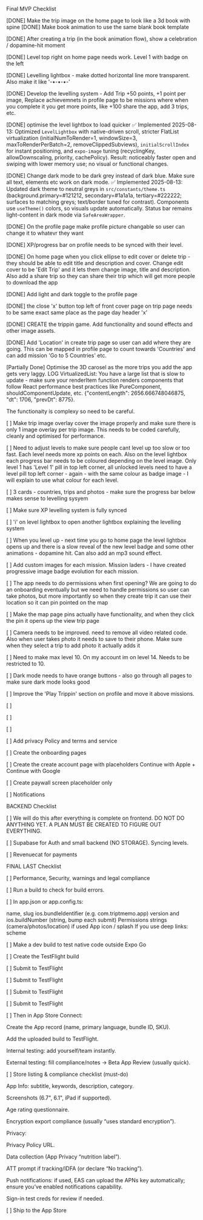Final MVP Checklist 


[DONE] Make the trip image on the home page to look like a 3d book with spine
[DONE] Make book animation to use the same blank book template

[DONE] After creating a trip (in the book animation flow), show a celebration / dopamine-hit moment

[DONE] Level top right on home page needs work. Level 1 with badge on the left

[DONE]  Levelling lightbox - make dotted horizontal line more transparent. Also make it like '-•-•-•-'

[DONE]  Develop the levelling system - Add Trip +50 points, +1 point per image, Replace achievemnets in profile page to be missions where when you complete it you get more points, like +100 share the app, add 3 trips, etc. 


[DONE]  optimise the level lightbox to load quicker
  ✅ Implemented 2025-08-13: Optimized `LevelLightbox` with native-driven scroll, stricter FlatList virtualization (initialNumToRender=1, windowSize=3, maxToRenderPerBatch=2, removeClippedSubviews), `initialScrollIndex` for instant positioning, and `expo-image` tuning (recyclingKey, allowDownscaling, priority, cachePolicy). Result: noticeably faster open and swiping with lower memory use; no visual or functional changes.


[DONE] Change dark mode to be dark grey instead of dark blue. Make sure all text, elements etc work on dark mode.
  ✅ Implemented 2025-08-13: Updated dark theme to neutral greys in `src/constants/theme.ts` (background.primary=#121212, secondary=#1a1a1a, tertiary=#222222; surfaces to matching greys; text/border tuned for contrast). Components use `useTheme()` colors, so visuals update automatically. Status bar remains light-content in dark mode via `SafeAreaWrapper`.


[DONE] On the profile page make profile picture changable so user can change it to whatevr they want

[DONE] XP/progress bar on profile needs to be synced with their level. 

[DONE] On home page when you click ellipse to edit cover or delete trip - they should be able to edit title and description and cover. Change edit cover to be 'Edit Trip' and it lets them change image, title and description. Also add a share trip so they can share their trip which will get more people to download the app

[DONE] Add light and dark toggle to the profile page

[DONE] the close 'x' button top left of front cover page on trip page needs to be same exact same place as the page day header 'x'

[DONE] CREATE the trippin game. Add functionality and sound effects and other image assets.


[DONE] Add 'Location' in create trip page so user can add where they are going. This can be mapped in profile page to count towards 'Countries' and can add mission 'Go to 5 Countries' etc.



[Partially Done] Optimise the 3D carosel as the more trips you add the app gets very laggy. LOG  VirtualizedList: You have a large list that is slow to update - make sure your renderItem function renders components that follow React performance best practices like PureComponent, shouldComponentUpdate, etc. {"contentLength": 2656.666748046875, "dt": 1706, "prevDt": 8775}.

The functionaity is complexy so need to be careful. 

[ ] Make trip image overlay cover the image properly and make sure there is only 1 image overlay per trip image. This needs to be coded carefully, cleanly and optimised for performance.



[ ] Need to adjust levels to make sure people cant level up too slow or too fast. Each level needs more xp points on each. Also on the level lightbox each progress bar needs to be coloured depending on the level image. Only level 1 has 'Level 1' pill in top left corner, all unlocked levels need to have a level pill top left corner - again - with the same colour as badge image - I will explain to use what colour for each level.

[ ] 3 cards - countries, trips and photos - make sure the progress bar below makes sense to levelling sysyem

[ ] Make sure XP levelling system is fully synced


[ ] 'i' on level lightbox to open another lightbox explaining the levelling system


[ ] When you level up - next time you go to home page the level lightbox opens up and there is a slow reveal of the new level badge and some other animations - dopamine hit. Can also add an mp3 sound effect. 


[ ] Add custom images for each mission. Mission laders - I have created progressive image badge evolution for each mission.



[ ] The app needs to do permissions when first opening? We are going to do an onboarding eventually but we need to handle permissions so user can take photos, but more importantly so when they create trip it can use their location so it can pin pointed on the map



[ ] Make the map page pins actually have functionality, and when they click the pin it opens up the view trip page


[ ] Camera needs to be improved. need to remove all video related code. Also when user takes photo it needs to save to their phone. Make sure when they select a trip to add photo it actually adds it

[ ] Need to make max level 10. On my account im on level 14. Needs to be restricted to 10.

[ ] Dark mode needs to have orange buttons - also go through all pages to make sure dark mode looks good

[ ] Improve the 'Play Trippin' section on profile and move it above missions.

[ ] 

[ ] 

[ ] 

[ ] Add privacy Policy and terms and service


[ ] Create the onboarding pages

[ ] Create the create account page with placeholders Continue with Apple + Continue with Google

[ ] Create paywall screen placeholder only

[ ] Notifications





BACKEND Checklist

[ ] We will do this after everything is complete on frontend. DO NOT DO ANYTHING YET. A PLAN MUST BE CREATED TO FIGURE OUT EVERYTHING.

[ ] Supabase for Auth and small backend (NO STORAGE). Syncing levels.

[ ] Revenuecat for payments


FINAL LAST Checklist

[ ] Performance, Security, warnings and legal compliance

[ ] Run a build to check for build errors.

[ ] In app.json or app.config.ts:

name, slug
ios.bundleIdentifier (e.g. com.triptmemo.app)
version and ios.buildNumber (string, bump each submit)
Permissions strings (camera/photos/location) if used
App icon / splash
If you use deep links: scheme


[ ] Make a dev build to test native code outside Expo Go


[ ] Create the TestFlight build

[ ] Submit to TestFlight

[ ] Submit to TestFlight

[ ] Submit to TestFlight

[ ] Submit to TestFlight

[ ] Then in App Store Connect:

Create the App record (name, primary language, bundle ID, SKU).

Add the uploaded build to TestFlight.

Internal testing: add yourself/team instantly.

External testing: fill compliance/notes → Beta App Review (usually quick).



[ ] Store listing & compliance checklist (must-do)

App Info: subtitle, keywords, description, category.

Screenshots (6.7", 6.1", iPad if supported).

Age rating questionnaire.

Encryption export compliance (usually “uses standard encryption”).

Privacy:

Privacy Policy URL.

Data collection (App Privacy “nutrition label”).

ATT prompt if tracking/IDFA (or declare “No tracking”).

Push notifications: if used, EAS can upload the APNs key automatically; ensure you’ve enabled notifications capability.

Sign-in test creds for review if needed.


[ ]  Ship to the App Store